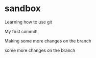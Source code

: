 # sandbox
Learning how to use git

My first commit!

Making some more changes on the branch

some more changes on the branch